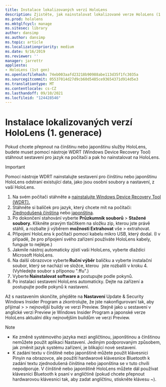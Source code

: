 ```yaml
---
title: Instalace lokalizovaných verzí HoloLens
description: Zjistěte, jak nainstalovat lokalizované verze HoloLens (1. generace), včetně čínských a japonskéch verzí.
ms.prod: hololens
ms.mktglfcycl: manage
ms.sitesec: library
author: dansimp
ms.author: dansimp
ms.topic: article
ms.localizationpriority: medium
ms.date: 9/16/2019
ms.reviewer: ''
manager: jarrettr
appliesto:
- HoloLens (1st gen)
ms.openlocfilehash: 74eb003aafd23218b90988abe113d35f1fc3035a
ms.sourcegitcommit: 05537014d27d9cb60d5485ce93654371d914d5e3
ms.translationtype: MT
ms.contentlocale: cs-CZ
ms.lasthandoff: 09/10/2021
ms.locfileid: "124428546"
---
```

# <a name="install-localized-versions-of-hololens-1st-gen"></a>Instalace lokalizovaných verzí HoloLens (1. generace)

Pokud chcete přepnout na čínštinu nebo japonštinu služby HoloLens, budete muset pomocí nástroje WDRT (Windows Device Recovery Tool) stáhnout sestavení pro jazyk na počítači a pak ho nainstalovat na HoloLens.

> [!IMPORTANT]
> Pomocí nástroje WDRT nainstalujte sestavení pro čínštinu nebo japonštinu HoloLens odstraní existující data, jako jsou osobní soubory a nastavení, z vaší HoloLens. 

1. Na svém počítači stáhněte a [nainstalujte Windows Device Recovery Tool (WDRT).](https://support.microsoft.com/help/12379)
1. Stáhněte si balíček pro jazyk, který chcete mít na počítači:  [Zjednodušená čínština](https://aka.ms/hololensdownload-ch) nebo [japonština](https://aka.ms/hololensdownload-jp).
1. Po dokončení stahování vyberte **Průzkumník souborů**  >  **Stažené soubory.** Klikněte pravým tlačítkem na složku zip, kterou jste právě stáhli, a rozbalte ji výběrem **možnosti Extrahovat** vše  >   extrahovat.
1. Připojení HoloLens k počítači pomocí kabelu mikro USB, který dodal. (I v případě, že pro připojení svého zařízení používáte HoloLens kabely, funguje to nejlépe.)
1. Jakmile nástroj automaticky zjistí vaši HoloLens, vyberte dlaždici Microsoft HoloLens.
1. Na další obrazovce vyberte **Ruční výběr** balíčku a vyberte instalační soubor, který se nachází ve složce, kterou   jste rozbalili v kroku 4. (Vyhledejte soubor s příponou ".ffu".) 
1. Vyberte **Nainstalovat software a** postupujte podle pokynů. 
1. Po instalaci sestavení HoloLens automaticky. Dejte na zařízení a postupujte podle pokynů k nastavení. 

Až s nastavením skončíte, přejděte na **Nastavení** Update & Security Windows Insider Program a zkontrolujte, že jste nakonfigurovaní tak, aby přijímal  >    >  nejnovější buildy ve verzi Preview. Stejně jako u sestavení v anglické verzi Preview je Windows Insider Program a japonské verze HoloLens aktuální díky nejnovějším buildům ve verzi Preview.

> [!NOTE]
>  
> - Ke změně systémového jazyka mezi angličtinou, japonštinou a čínštinou nemůžete použít aplikaci Nastavení. Jediným podporovaným způsobem, jak změnit jazyk systému zařízení, je blikající nové sestavení.
> - K zadání textu v čínštině nebo japonštině můžete použít klávesnici Pinyin na obrazovce, ale použití hardwarové klávesnice Bluetooth k zadání textu zjednodušená čínština nebo japonština se v tuto chvíli nepodporuje.  V čínštině nebo japonštině HoloLens můžete dál používat klávesnici Bluetooth k psaní v angličtině (pokud chcete přepnout hardwarovou klávesnici tak, aby zadat angličtinu, stiskněte klávesu ~).
